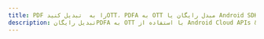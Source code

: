 ---title: PDF را به  تبدیل کنیدOTT، PDFA به OTT مبدل رایگان یا Android SDKdescription: تبدیل رایگانPDFA به OTT با استفاده از Android Cloud APIs & SDK همچنین اسناد PDF را در Cloud ایجاد، ویرایش و رندر کنید.---
